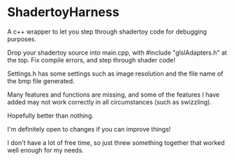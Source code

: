 # ShadertoyHarness
A c++ wrapper to let you step through shadertoy code for debugging purposes.

Drop your shadertoy source into main.cpp, with #include "glslAdapters.h" at the top.  Fix compile errors, and step through shader code!

Settings.h has some settings such as image resolution and the file name of the bmp file generated.

Many features and functions are missing, and some of the features I have added may not work correctly in all circumstances (such as swizzling).

Hopefully better than nothing.

I'm definitely open to changes if you can improve things!

I don't have a lot of free time, so just threw something together that worked well enough for my needs.